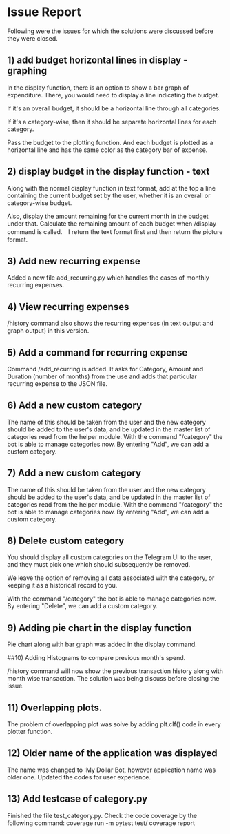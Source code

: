 # Issue Report

Following were the issues for which the solutions were discussed before they were closed.

## 1) add budget horizontal lines in display - graphing
In the display function, there is an option to show a bar graph of expenditure. There, you would need to display a line indicating the budget.

If it's an overall budget, it should be a horizontal line through all categories.

If it's a category-wise, then it should be separate horizontal lines for each category.

Pass the budget to the plotting function. And each budget is plotted as a horizontal line and has the same color as the category bar of expense.


## 2) display budget in the display function - text
Along with the normal display function in text format, add at the top a line containing the current budget set by the user, whether it is an overall or category-wise budget.

Also, display the amount remaining for the current month in the budget under that.
Calculate the remaining amount of each budget when /display command is called.　I return the text format first and then return the picture format.
## 3) Add new recurring expense
Added a new file add_recurring.py which handles the cases of monthly recurring expenses.

## 4) View recurring expenses
/history command also shows the recurring expenses (in text output and graph output) in this version.

## 5) Add a command for recurring expense
Command /add_recurring is added. It asks for Category, Amount and Duration (number of months) from the use and adds that particular recurring expense to the JSON file.

## 6) Add a new custom category
The name of this should be taken from the user and the new category should be added to the user's data, and be updated in the master list of categories read from the helper module.
With the command "/category" the bot is able to manage categories now.
By entering "Add", we can add a custom category.

## 7) Add a new custom category

The name of this should be taken from the user and the new category should be added to the user's data, and be updated in the master list of categories read from the helper module.
With the command "/category" the bot is able to manage categories now.
By entering "Add", we can add a custom category.

## 8) Delete custom category

You should display all custom categories on the Telegram UI to the user, and they must pick one which should subsequently be removed.

We leave the option of removing all data associated with the category, or keeping it as a historical record to you.

With the command "/category" the bot is able to manage categories now.
By entering "Delete", we can add a custom category.

## 9) Adding pie chart in the display function

Pie chart along with bar graph was added in the display command.

##10) Adding Histograms to compare previous month's spend.

/history command will now show the previous transaction history along with month wise transaction. The solution was being discuss before closing the issue.

## 11) Overlapping plots.
The problem of overlapping plot was solve by adding plt.clf() code in every plotter function.

## 12) Older name of the application was displayed

The name was changed to :My Dollar Bot, however application name was older one.
Updated the codes for user experience.

## 13) Add testcase of category.py

Finished the file test_category.py.
Check the code coverage by the following command:
coverage run -m pytest test/
coverage report
